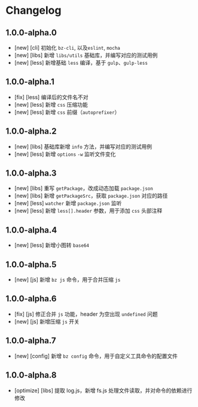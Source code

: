 # Changelog

## 1.0.0-alpha.0

- [new] [cli] 初始化 `bz-cli`, 以及`eslint`, `mocha`
- [new] [libs] 新增 `libs/utils` 基础库，并编写对应的测试用例
- [new] [less] 新增基础 `less` 编译，基于 `gulp`、`gulp-less`

## 1.0.0-alpha.1

- [fix] [less] 编译后的文件名不对
- [new] [less] 新增 `css` 压缩功能
- [new] [less] 新增 `css` 前缀（`autoprefixer`）

## 1.0.0-alpha.2

- [new] [libs] 基础库新增 `info` 方法，并编写对应的测试用例
- [new] [less] 新增 `options` `-w` 监听文件变化

## 1.0.0-alpha.3

- [new] [libs] 重写 `getPackage`，改成动态加载 `package.json`
- [new] [libs] 新增 `getPackageSrc`，获取 `package.json` 对应的路径
- [new] [less] `watcher` 新增 `package.json` 监听
- [new] [less] 新增 `less[].header` 参数，用于添加 `css` 头部注释

## 1.0.0-alpha.4

- [new] [less] 新增小图转 `base64`

## 1.0.0-alpha.5

- [new] [js] 新增 `bz js` 命令，用于合并压缩 `js`

## 1.0.0-alpha.6

- [fix] [js] 修正合并 `js` 功能，header 为空出现 `undefined` 问题
- [new] [js] 新增压缩 `js` 开关

## 1.0.0-alpha.7

- [new] [config] 新增 `bz config` 命令，用于自定义工具命令的配置文件

## 1.0.0-alpha.8

- [optimize] [libs] 提取 log.js，新增 fs.js 处理文件读取，并对命令的依赖进行修改